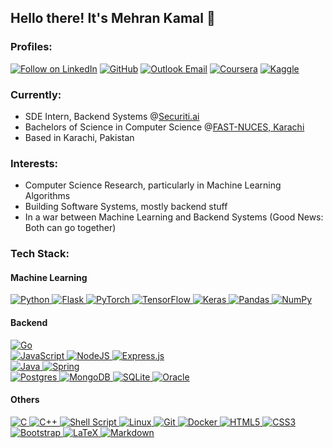 ## Hello there! It's Mehran Kamal 👋

<div>
  <h3 align="left">Profiles:</h4>
  <p align="left">
     <a href="https://www.linkedin.com/in/mehrankamal36/"><img title="Follow on LinkedIn" src="https://img.shields.io/badge/LinkedIn-0077B5?style=for-the-badge&logo=linkedin&logoColor=white"/></a>
    <a href="https://github.com/mehrankamal"><img title="GitHub" src="https://img.shields.io/badge/GitHub-100000?style=for-the-badge&logo=github&logoColor=white"/></a>
    <a href="mailto:mehrankamal@outlook.com"><img title="Outlook Email" src="https://img.shields.io/badge/Outlook-0078D4?style=for-the-badge&logo=gmail&logoColor=white"/></a>
    <a href="https://www.coursera.org/user/3ec3ebe24ff5ed91f189ca735131638f"><img title="Coursera" src="https://img.shields.io/badge/Coursera-0056D2?style=for-the-badge&logo=coursera&logoColor=fff"/></a>
    <a href="https://www.kaggle.com/mehrankamal"><img title="Kaggle" src="https://img.shields.io/badge/Kaggle-20BEFF?style=for-the-badge&logo=kaggle&logoColor=fff"/></a>
  </p>
</div>

<div>
  <h3 align="left">Currently:</h3>
  <ul>
    <li>SDE Intern, Backend Systems @<a href="https://securiti.ai/" target="_blank">Securiti.ai</a></li>
    <li>Bachelors of Science in Computer Science @<a href="http://khi.nu.edu.pk/" target="_blank">FAST-NUCES, Karachi</a></li>
    <li>Based in Karachi, Pakistan</li>
  </ul>
</div>

<div>
  <h3 align="left">Interests:</h3>
  <ul>
    <li>Computer Science Research, particularly in Machine Learning Algorithms</li>
    <li>Building Software Systems, mostly backend stuff</li>
    <li>In a war between Machine Learning and Backend Systems (Good News: Both can go together)</li>
  </ul>
</div>

<div>
  <h3 align="left">Tech Stack:</h3>
  <h4 align="left">Machine Learning</h4>
  <p>
    <a href="#">
      <img alt="Python" src="https://img.shields.io/badge/python-%2314354C.svg?style=for-the-badge&logo=python&logoColor=white"/>
      <img alt="Flask" src="https://img.shields.io/badge/flask-%23000.svg?style=for-the-badge&logo=flask&logoColor=white"/>
      <img alt="PyTorch" src="https://img.shields.io/badge/PyTorch-%23EE4C2C.svg?style=for-the-badge&logo=PyTorch&logoColor=white" />
      <img alt="TensorFlow" src="https://img.shields.io/badge/TensorFlow-%23FF6F00.svg?style=for-the-badge&logo=TensorFlow&logoColor=white" />
      <img alt="Keras" src="https://img.shields.io/badge/Keras-%23D00000.svg?style=for-the-badge&logo=Keras&logoColor=white"/>
      <img alt="Pandas" src="https://img.shields.io/badge/pandas-%23150458.svg?style=for-the-badge&logo=pandas&logoColor=white" />
      <img alt="NumPy" src="https://img.shields.io/badge/numpy-%23013243.svg?style=for-the-badge&logo=numpy&logoColor=white" />
    </a>
  </p>
  <h4 align="left">Backend</h4>
    <p>
      <a href="#">
        <img alt="Go" src="https://img.shields.io/badge/go-%2300ADD8.svg?style=for-the-badge&logo=go&logoColor=white"/>
        <br/>
      </a>
      <a href="#">
        <img alt="JavaScript" src="https://img.shields.io/badge/javascript-%23323330.svg?style=for-the-badge&logo=javascript&logoColor=%23F7DF1E"/>
        <img alt="NodeJS" src="https://img.shields.io/badge/node.js-%2343853D.svg?style=for-the-badge&logo=node-dot-js&logoColor=white"/>
        <img alt="Express.js" src="https://img.shields.io/badge/express.js-%23404d59.svg?style=for-the-badge&logo=express&logoColor=%2361DAFB"/>
        <br/>
      </a>
      <a href="#">
        <img alt="Java" src="https://img.shields.io/badge/java-%23ED8B00.svg?style=for-the-badge&logo=java&logoColor=white"/>
        <img alt="Spring" src="https://img.shields.io/badge/spring-%236DB33F.svg?style=for-the-badge&logo=spring&logoColor=white"/>
        <br/>
      </a>
      <a href="#">
        <img alt="Postgres" src ="https://img.shields.io/badge/postgres-%23316192.svg?style=for-the-badge&logo=postgresql&logoColor=white"/>
        <img alt="MongoDB" src ="https://img.shields.io/badge/MongoDB-%234ea94b.svg?style=for-the-badge&logo=mongodb&logoColor=white"/>
        <img alt="SQLite" src ="https://img.shields.io/badge/sqlite-%2307405e.svg?style=for-the-badge&logo=sqlite&logoColor=white"/>
        <img alt="Oracle" src ="https://img.shields.io/badge/oracle-%23F00000.svg?style=for-the-badge&logo=oracle&logoColor=white" />
      </a>
    </p>
  <h4 align="left">Others</h4>
  <p>
    <a href="#">
      <img alt="C" src="https://img.shields.io/badge/c-%2300599C.svg?style=for-the-badge&logo=c&logoColor=white"/>
      <img alt="C++" src="https://img.shields.io/badge/c++-%2300599C.svg?style=for-the-badge&logo=c%2B%2B&logoColor=white"/>
      <img alt="Shell Script" src="https://img.shields.io/badge/shell_script-%23121011.svg?style=for-the-badge&logo=gnu-bash&logoColor=white"/>
      <img alt="Linux" src="https://img.shields.io/badge/Linux-FCC624?style=for-the-badge&logo=linux&logoColor=black">
      <img alt="Git" src="https://img.shields.io/badge/git-%23F05033.svg?style=for-the-badge&logo=git&logoColor=white"/>
      <img alt="Docker" src="https://img.shields.io/badge/docker-%230db7ed.svg?style=for-the-badge&logo=docker&logoColor=white"/>
      <img alt="HTML5" src="https://img.shields.io/badge/html5-%23E34F26.svg?style=for-the-badge&logo=html5&logoColor=white"/>
      <img alt="CSS3" src="https://img.shields.io/badge/css3-%231572B6.svg?style=for-the-badge&logo=css3&logoColor=white"/>
      <img alt="Bootstrap" src="https://img.shields.io/badge/bootstrap-%23563D7C.svg?style=for-the-badge&logo=bootstrap&logoColor=white"/>
      <img alt="LaTeX" src="https://img.shields.io/badge/latex-%23008080.svg?style=for-the-badge&logo=latex&logoColor=white"/>
      <img alt="Markdown" src="https://img.shields.io/badge/markdown-%23000000.svg?style=for-the-badge&logo=markdown&logoColor=white"/>
    </a>
  </p>
</div>

<!--
**mehrankamal/mehrankamal** is a ✨ _special_ ✨ repository because its `README.md` (this file) appears on your GitHub profile.

- 🔭 I’m currently working on 
- 🌱 I’m currently learning ...
- 👯 I’m looking to collaborate on ...
- 💬 Ask me about Algorithms and Deeplearning
- 😄 Pronouns: ...
- ⚡ Fun fact: ...
-->
